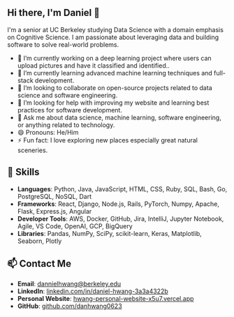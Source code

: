 ## Hi there, I'm Daniel 👋

I'm a senior at UC Berkeley studying Data Science with a domain emphasis on Cognitive Science. I am passionate about leveraging data and building software to solve real-world problems.

- 🔭 I’m currently working on a deep learning project where users can upload pictures and have it classified and identified..
- 🌱 I’m currently learning advanced machine learning techniques and full-stack development.
- 👯 I’m looking to collaborate on open-source projects related to data science and software engineering.
- 🤔 I’m looking for help with improving my website and learning best practices for software development.
- 💬 Ask me about data science, machine learning, software engineering, or anything related to technology.
- 😄 Pronouns: He/Him
- ⚡ Fun fact: I love exploring new places especially great natural sceneries. 

## 🚀 Skills

- **Languages**: Python, Java, JavaScript, HTML, CSS, Ruby, SQL, Bash, Go, PostgreSQL, NoSQL, Dart
- **Frameworks**: React, Django, Node.js, Rails, PyTorch, Numpy, Apache, Flask, Express.js, Angular
- **Developer Tools**: AWS, Docker, GitHub, Jira, IntelliJ, Jupyter Notebook, Agile, VS Code, OpenAI, GCP, BigQuery
- **Libraries**: Pandas, NumPy, SciPy, scikit-learn, Keras, Matplotlib, Seaborn, Plotly

## 📫 Contact Me

- **Email**: [dannielhwang@berkeley.edu](mailto:dannielhwang@berkeley.edu)
- **LinkedIn**: [linkedin.com/in/daniel-hwang-3a3a4322b](https://www.linkedin.com/in/daniel-hwang-3a3a4322b/)
- **Personal Website**: [hwang-personal-website-x5u7.vercel.app](https://hwang-personal-website-x5u7.vercel.app)
- **GitHub**: [github.com/danhwang0623](https://github.com/danhwang0623)

